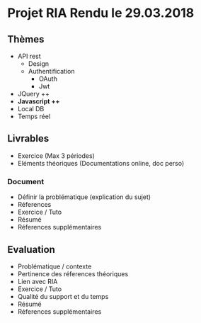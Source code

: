 # Projet RIA Rendu le 29.03.2018

## Thèmes

* API rest
  * Design
  * Authentification
    * OAuth
    * Jwt
* JQuery ++
* __Javascript ++__
* Local DB
* Temps réel

## Livrables

* Exercice (Max 3 périodes)
* Eléments théoriques (Documentations online, doc perso)

### Document

* Définir la problématique (explication du sujet)
* Réferences
* Exercice / Tuto
* Résumé
* Réferences supplémentaires

## Evaluation

* Problématique / contexte
* Pertinence des réferences théoriques
* Lien avec RIA
* Exercice / Tuto
* Qualité du support et du temps
* Résumé
* Réferences supplémentaires
